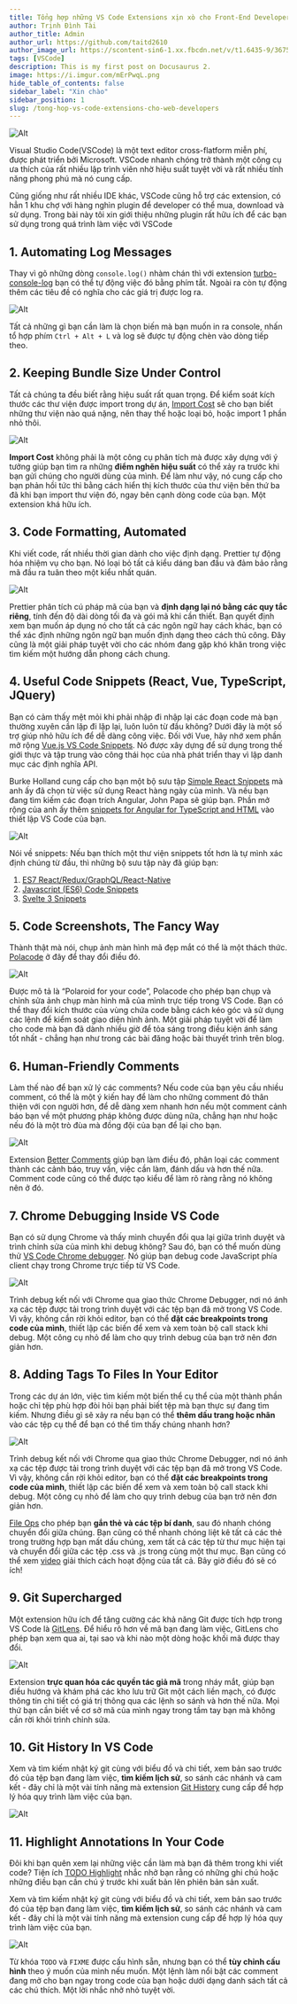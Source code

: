 ```yaml
---
title: Tổng hợp những VS Code Extensions xịn xò cho Front-End Developers
author: Trịnh Đình Tài
author_title: Admin
author_url: https://github.com/taitd2610
author_image_url: https://scontent-sin6-1.xx.fbcdn.net/v/t1.6435-9/36756866_226907771464364_2771393154585198592_n.jpg?_nc_cat=101&ccb=1-3&_nc_sid=09cbfe&_nc_ohc=MGgQs4UzM5EAX-5FQaR&_nc_ht=scontent-sin6-1.xx&oh=24342e3e97bc53311a628434d6667de7&oe=60DCA347
tags: [VSCode]
description: This is my first post on Docusaurus 2.
image: https://i.imgur.com/mErPwqL.png
hide_table_of_contents: false
sidebar_label: "Xin chào"
sidebar_position: 1
slug: /tong-hop-vs-code-extensions-cho-web-developers
---
```


![Alt](https://blog.logrocket.com/wp-content/uploads/2021/01/Top-10-Code-Extensions-of-2021.png)

Visual Studio Code(VSCode) là một text editor cross-flatform miễn phí, được phát triển bởi Microsoft. VSCode nhanh chóng trở thành một công cụ ưa thích của rất nhiều lập trình viên nhờ hiệu suất tuyệt vời và rất nhiều tính năng phong phú mà nó cung cấp.  

Cũng giống như rất nhiều IDE khác, VSCode cũng hỗ trợ các extension, có hẳn 1 khu chợ với hàng nghìn plugin để developer có thể mua, download và sử dụng. Trong bài này tôi xin giới thiệu những plugin rất hữu ích để các bạn sử dụng trong quá trình làm việc với VSCode
<!--truncate-->


## 1. Automating Log Messages
Thay vì gõ những dòng `console.log()` nhàm chán thì với extension [turbo-console-log](https://github.com/Chakroun-Anas/turbo-console-log) bạn có thể tự động việc đó bằng phím tắt.
Ngoài ra còn tự động thêm các tiêu đề có nghĩa cho các giá trị được log ra.

![Alt](https://images.viblo.asia/8b6a91be-035e-42db-8266-065f0119614e.gif)

Tất cả những gì bạn cần làm là chọn biến mà bạn muốn in ra console, nhấn tổ hợp phím `Ctrl + Alt + L` và log sẽ được tự động chèn vào dòng tiếp theo. 

## 2. Keeping Bundle Size Under Control
Tất cả chúng ta đều biết rằng hiệu suất rất quan trọng. Để kiểm soát kích thước các thư viện được import trong dự án, [Import Cost](https://github.com/Chakroun-Anas/turbo-console-log) sẽ cho bạn biết những thư viện nào quá nặng, nên thay thế hoặc loại bỏ, hoặc import 1 phần nhỏ thôi. 

![Alt](https://cloud.netlifyusercontent.com/assets/344dbf88-fdf9-42bb-adb4-46f01eedd629/b80c0489-6d8b-40cc-a93c-d0ce4591110a/12-useful-vs-code-extensions.png)

**Import Cost** không phải là một công cụ phân tích mà được xây dựng với ý tưởng giúp bạn tìm ra những **điểm nghẽn hiệu suất** có thể xảy ra trước khi bạn gửi chúng cho người dùng của mình. Để làm như vậy, nó cung cấp cho bạn phản hồi tức thì bằng cách hiển thị kích thước của thư viện bên thứ ba đã khi bạn import thư viện đó, ngay bên cạnh dòng code của bạn. Một extension khá hữu ích.


## 3. Code Formatting, Automated
Khi viết code, rất nhiều thời gian dành cho việc định dạng. Prettier tự động hóa nhiệm vụ cho bạn. Nó loại bỏ tất cả kiểu dáng ban đầu và đảm bảo rằng mã đầu ra tuân theo một kiểu nhất quán.

![Alt](https://cloud.netlifyusercontent.com/assets/344dbf88-fdf9-42bb-adb4-46f01eedd629/83e743ec-2b55-40e6-b1cc-2bcf32314391/13-useful-vs-code-extensions.png)


Prettier phân tích cú pháp mã của bạn và **định dạng lại nó bằng các quy tắc riêng**, tính đến độ dài dòng tối đa và gói mã khi cần thiết. Bạn quyết định xem bạn muốn áp dụng nó cho tất cả các ngôn ngữ hay cách khác, bạn có thể xác định những ngôn ngữ bạn muốn định dạng theo cách thủ công. Đây cũng là một giải pháp tuyệt vời cho các nhóm đang gặp khó khăn trong việc tìm kiếm một hướng dẫn phong cách chung.


## 4. Useful Code Snippets (React, Vue, TypeScript, JQuery)

Bạn có cảm thấy mệt mỏi khi phải nhập đi nhập lại các đoạn code mà bạn thường xuyên cần lặp đi lặp lại, luôn luôn từ đầu không? Dưới đây là một số trợ giúp nhỏ hữu ích để dễ dàng công việc. Đối với Vue, hãy nhớ xem phần mở rộng [Vue.js VS Code Snippets](https://marketplace.visualstudio.com/items?itemName=sdras.vue-vscode-snippets). Nó được xây dựng để sử dụng trong thế giới thực và tập trung vào công thái học của nhà phát triển thay vì lập danh mục các định nghĩa API.

Burke Holland cung cấp cho bạn một bộ sưu tập [Simple React Snippets](https://marketplace.visualstudio.com/items?itemName=burkeholland.simple-react-snippets) mà anh ấy đã chọn từ việc sử dụng React hàng ngày của mình. Và nếu bạn đang tìm kiếm các đoạn trích Angular, John Papa sẽ giúp bạn. Phần mở rộng của anh ấy thêm [snippets for Angular for TypeScript and HTML](https://github.com/johnpapa/vscode-angular-snippets) vào thiết lập VS Code của bạn.

![Alt](https://cloud.netlifyusercontent.com/assets/344dbf88-fdf9-42bb-adb4-46f01eedd629/0ff02aef-a105-4121-91cc-af9d03cf28da/vs-code-snippets.png)


Nói về snippets: Nếu bạn thích một thư viện snippets tốt hơn là tự mình xác định chúng từ đầu, thì những bộ sưu tập này đã giúp bạn:

1. [ES7 React/Redux/GraphQL/React-Native](https://marketplace.visualstudio.com/items?itemName=dsznajder.es7-react-js-snippets)
2. [Javascript (ES6) Code Snippets](https://marketplace.visualstudio.com/items?itemName=xabikos.JavaScriptSnippets)
3. [Svelte 3 Snippets](https://marketplace.visualstudio.com/items?itemName=fivethree.vscode-svelte-snippets)


## 5. Code Screenshots, The Fancy Way
Thành thật mà nói, chụp ảnh màn hình mã đẹp mắt có thể là một thách thức. [Polacode](https://marketplace.visualstudio.com/items?itemName=pnp.polacode) ở đây để thay đổi điều đó.

![Alt](https://res.cloudinary.com/indysigner/image/fetch/f_auto,q_auto/w_2000/https://cloud.netlifyusercontent.com/assets/344dbf88-fdf9-42bb-adb4-46f01eedd629/842b0f9b-f49e-4d10-9269-cc2ef34ea2ad/polacode.png)

Được mô tả là “Polaroid for your code”, Polacode cho phép bạn chụp và chỉnh sửa ảnh chụp màn hình mã của mình trực tiếp trong VS Code. Bạn có thể thay đổi kích thước của vùng chứa code bằng cách kéo góc và sử dụng các lệnh để kiểm soát giao diện hình ảnh. Một giải pháp tuyệt vời để làm cho code mà bạn đã dành nhiều giờ để tỏa sáng trong điều kiện ánh sáng tốt nhất - chẳng hạn như trong các bài đăng hoặc bài thuyết trình trên blog.

## 6. Human-Friendly Comments
Làm thế nào để bạn xử lý các comments? Nếu code của bạn yêu cầu nhiều comment, có thể là một ý kiến ​​hay để làm cho những comment đó thân thiện với con người hơn, để dễ dàng xem nhanh hơn nếu một comment cảnh báo bạn về một phương pháp không được dùng nữa, chẳng hạn như hoặc nếu đó là một trò đùa mà đồng đội của bạn để lại cho bạn.

![Alt](https://res.cloudinary.com/indysigner/image/fetch/f_auto,q_auto/w_2000/https://cloud.netlifyusercontent.com/assets/344dbf88-fdf9-42bb-adb4-46f01eedd629/0e1c1941-2e52-4ed6-a192-8bfcf743d31a/6-useful-vs-code-extensions.png)


Extension [Better Comments](https://marketplace.visualstudio.com/items?itemName=aaron-bond.better-comments) giúp bạn làm điều đó, phân loại các comment thành các cảnh báo, truy vấn, việc cần làm, đánh dấu và hơn thế nữa. Comment code cũng có thể được tạo kiểu để làm rõ ràng rằng nó không nên ở đó.

## 7. Chrome Debugging Inside VS Code
Bạn có sử dụng Chrome và thấy mình chuyển đổi qua lại giữa trình duyệt và trình chỉnh sửa của mình khi debug không? Sau đó, bạn có thể muốn dùng thử [VS Code Chrome debugger](https://code.visualstudio.com/blogs/2016/02/23/introducing-chrome-debugger-for-vs-code). Nó giúp bạn debug code JavaScript phía client chạy trong Chrome trực tiếp từ VS Code.


![Alt](https://res.cloudinary.com/indysigner/image/fetch/f_auto,q_auto/w_2000/https://cloud.netlifyusercontent.com/assets/344dbf88-fdf9-42bb-adb4-46f01eedd629/2d2443a6-a085-4749-a7bc-a8621949eae0/14-useful-vs-code-extensions.png)

Trình debug kết nối với Chrome qua giao thức Chrome Debugger, nơi nó ánh xạ các tệp được tải trong trình duyệt với các tệp bạn đã mở trong VS Code. Vì vậy, không cần rời khỏi editor, bạn có thể **đặt các breakpoints trong code của mình**, thiết lập các biến để xem và xem toàn bộ call stack khi debug. Một công cụ nhỏ để làm cho quy trình debug của bạn trở nên đơn giản hơn.

## 8. Adding Tags To Files In Your Editor
Trong các dự án lớn, việc tìm kiếm một biến thể cụ thể của một thành phần hoặc chỉ tệp phù hợp đòi hỏi bạn phải biết tệp mà bạn thực sự đang tìm kiếm. Nhưng điều gì sẽ xảy ra nếu bạn có thể **thêm dấu trang hoặc nhãn** vào các tệp cụ thể để bạn có thể tìm thấy chúng nhanh hơn?

![Alt](https://res.cloudinary.com/indysigner/image/fetch/f_auto,q_auto/w_2000/https://cloud.netlifyusercontent.com/assets/344dbf88-fdf9-42bb-adb4-46f01eedd629/5bb0e6cc-1680-47e2-8739-d7388264db2d/2-useful-vs-code-extensions.png)

Trình debug kết nối với Chrome qua giao thức Chrome Debugger, nơi nó ánh xạ các tệp được tải trong trình duyệt với các tệp bạn đã mở trong VS Code. Vì vậy, không cần rời khỏi editor, bạn có thể **đặt các breakpoints trong code của mình**, thiết lập các biến để xem và xem toàn bộ call stack khi debug. Một công cụ nhỏ để làm cho quy trình debug của bạn trở nên đơn giản hơn.

[File Ops](https://marketplace.visualstudio.com/items?itemName=mehullakhanpal.file-ops) cho phép bạn **gắn thẻ và các tệp bí danh**, sau đó nhanh chóng chuyển đổi giữa chúng. Bạn cũng có thể nhanh chóng liệt kê tất cả các thẻ trong trường hợp bạn mất dấu chúng, xem tất cả các tệp từ thư mục hiện tại và chuyển đổi giữa các tệp .css và .js trong cùng một thư mục. Bạn cũng có thể xem [video](https://www.youtube.com/watch?v=ze9KtYe3f48) giải thích cách hoạt động của tất cả. Bây giờ điều đó sẽ có ích!

## 9. Git Supercharged
Một extension hữu ích để tăng cường các khả năng Git được tích hợp trong VS Code là [GitLens](https://github.com/eamodio/vscode-gitlens). Để hiểu rõ hơn về mã bạn đang làm việc, GitLens cho phép bạn xem qua ai, tại sao và khi nào một dòng hoặc khối mã được thay đổi.

![Alt](https://res.cloudinary.com/indysigner/image/fetch/f_auto,q_auto/w_2000/https://cloud.netlifyusercontent.com/assets/344dbf88-fdf9-42bb-adb4-46f01eedd629/2d84c863-d40f-4055-8730-86a689d3c935/11-useful-vs-code-extensions.png)

Extension **trực quan hóa các quyền tác giả mã** trong nháy mắt, giúp bạn điều hướng và khám phá các kho lưu trữ Git một cách liền mạch, có được thông tin chi tiết có giá trị thông qua các lệnh so sánh và hơn thế nữa. Mọi thứ bạn cần biết về cơ sở mã của mình ngay trong tầm tay bạn mà không cần rời khỏi trình chỉnh sửa.

## 10. Git History In VS Code
Xem và tìm kiếm nhật ký git cùng với biểu đồ và chi tiết, xem bản sao trước đó của tệp bạn đang làm việc, **tìm kiếm lịch sử**, so sánh các nhánh và cam kết - đây chỉ là một vài tính năng mà extension [Git History](https://github.com/eamodio/vscode-gitlens) cung cấp để hợp lý hóa quy trình làm việc của bạn.

![Alt](https://res.cloudinary.com/indysigner/image/fetch/f_auto,q_auto/w_2000/https://cloud.netlifyusercontent.com/assets/344dbf88-fdf9-42bb-adb4-46f01eedd629/7ae03994-3294-4c07-b0dd-9b307aa1d1dc/git-graph-opt.png)


## 11. Highlight Annotations In Your Code
Đôi khi bạn quên xem lại những việc cần làm mà bạn đã thêm trong khi viết code? Tiện ích [TODO Highlight](https://marketplace.visualstudio.com/items?itemName=wayou.vscode-todo-highlight) nhắc nhở bạn rằng có những ghi chú hoặc những điều bạn cần chú ý trước khi xuất bản lên phiên bản sản xuất.

Xem và tìm kiếm nhật ký git cùng với biểu đồ và chi tiết, xem bản sao trước đó của tệp bạn đang làm việc, **tìm kiếm lịch sử**, so sánh các nhánh và cam kết - đây chỉ là một vài tính năng mà extension  cung cấp để hợp lý hóa quy trình làm việc của bạn.

![Alt](https://res.cloudinary.com/indysigner/image/fetch/f_auto,q_auto/w_2000/https://cloud.netlifyusercontent.com/assets/344dbf88-fdf9-42bb-adb4-46f01eedd629/87bebcbc-fb2e-4390-80dc-2a669a590ada/todo-highlight-opt.png)

Từ khóa `TODO` và `FIXME` được cấu hình sẵn, nhưng bạn có thể **tùy chỉnh cấu hình** theo ý muốn của mình nếu muốn. Một lệnh làm nổi bật các comment đang mở cho bạn ngay trong code của bạn hoặc dưới dạng danh sách tất cả các chú thích. Một lời nhắc nhở nhỏ tuyệt vời.
